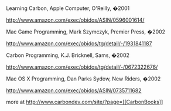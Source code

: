 Learning Carbon,
Apple Computer,
O'Reilly,
�2001

http://www.amazon.com/exec/obidos/ASIN/0596001614/

Mac Game Programming,
Mark Szymczyk,
Premier Press, �2002

http://www.amazon.com/exec/obidos/tg/detail/-/1931841187

Carbon Programming,
K.J. Bricknell,
Sams, �2002

http://www.amazon.com/exec/obidos/tg/detail/-/0672322676/

Mac OS X Programming,
Dan Parks Sydow,
New Riders, �2002

http://www.amazon.com/exec/obidos/ASIN/0735711682


more at  http://www.carbondev.com/site/?page=[[CarbonBooks]]